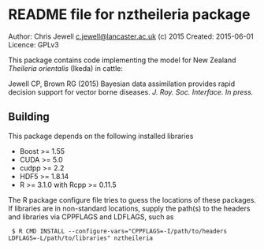 README file for nztheileria package
====================================

Author: Chris Jewell <c.jewell@lancaster.ac.uk> (c) 2015
Created: 2015-06-01
Licence: GPLv3

This package contains code implementing the model for New Zealand 
*Theileria orientalis* (Ikeda) in cattle:

Jewell CP, Brown RG (2015) Bayesian data assimilation provides rapid decision support for vector borne diseases. *J. Roy. Soc. Interface. In press.*


Building
--------

This package depends on the following installed libraries

* Boost >= 1.55
* CUDA >= 5.0
* cudpp >= 2.2
* HDF5 >= 1.8.14
* R >= 3.1.0 with Rcpp >= 0.11.5

The R package configure file tries to guess the locations of these packages.  If libraries are in non-standard locations, supply the path(s) to the headers and libraries via CPPFLAGS and LDFLAGS, such as

     $ R CMD INSTALL --configure-vars="CPPFLAGS=-I/path/to/headers LDFLAGS=-L/path/to/libraries" nztheileria

